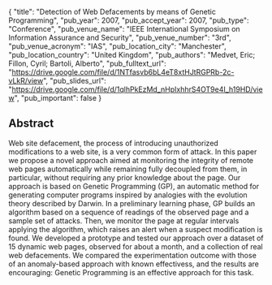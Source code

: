 {
  "title": "Detection of Web Defacements by means of Genetic Programming",
  "pub_year": 2007,
  "pub_accept_year": 2007,
  "pub_type": "Conference",
  "pub_venue_name": "IEEE International Symposium on Information Assurance and Security",
  "pub_venue_number": "3rd",
  "pub_venue_acronym": "IAS",
  "pub_location_city": "Manchester",
  "pub_location_country": "United Kingdom",
  "pub_authors": "Medvet, Eric; Fillon, Cyril; Bartoli, Alberto",
  "pub_fulltext_url": "https://drive.google.com/file/d/1NTfasvb6bL4eT8xtHJtRGPRb-2c-vLkR/view",
  "pub_slides_url": "https://drive.google.com/file/d/1qlhPkEzMd_nHpIxhhrS4OT9e4I_h19HD/view",
  "pub_important": false
}

## Abstract
Web site defacement, the process of introducing unauthorized modifications to a web site, is a very common form of attack. In this paper we propose a novel approach aimed at monitoring the integrity of remote web pages automatically while remaining fully decoupled from them, in particular, without requiring any prior knowledge about the page. Our approach is based on Genetic Programming (GP), an automatic method for generating computer programs inspired by analogies with the evolution theory described by Darwin. In a preliminary learning phase, GP builds an algorithm based on a sequence of readings of the observed page and a sample set of attacks. Then, we monitor the page at regular intervals applying the algorithm, which raises an alert when a suspect modification is found. We developed a prototype and tested our approach over a dataset of 15 dynamic web pages, observed for about a month, and a collection of real web defacements. We compared the experimentation outcome with those of an anomaly-based approach with known effectivess, and the results are encouraging: Genetic Programming is an effective approach for this task.
